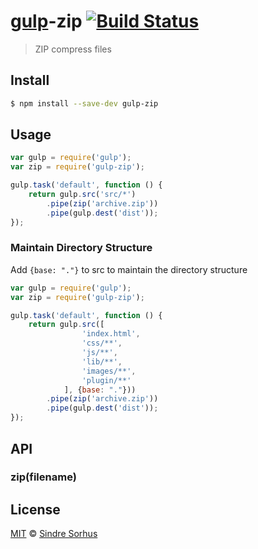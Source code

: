# [gulp](https://github.com/wearefractal/gulp)-zip [![Build Status](https://travis-ci.org/sindresorhus/gulp-zip.svg?branch=master)](https://travis-ci.org/sindresorhus/gulp-zip)

> ZIP compress files


## Install

```bash
$ npm install --save-dev gulp-zip
```


## Usage

```js
var gulp = require('gulp');
var zip = require('gulp-zip');

gulp.task('default', function () {
	return gulp.src('src/*')
		.pipe(zip('archive.zip'))
		.pipe(gulp.dest('dist'));
});
```

### Maintain Directory Structure

Add `{base: "."}` to src to maintain the directory structure

```js
var gulp = require('gulp');
var zip = require('gulp-zip');

gulp.task('default', function () {
	return gulp.src([
                'index.html',
                'css/**',
                'js/**',
                'lib/**',
                'images/**',
                'plugin/**'
            ], {base: "."}))
		.pipe(zip('archive.zip'))
		.pipe(gulp.dest('dist'));
});
```

## API

### zip(filename)


## License

[MIT](http://opensource.org/licenses/MIT) © [Sindre Sorhus](http://sindresorhus.com)
